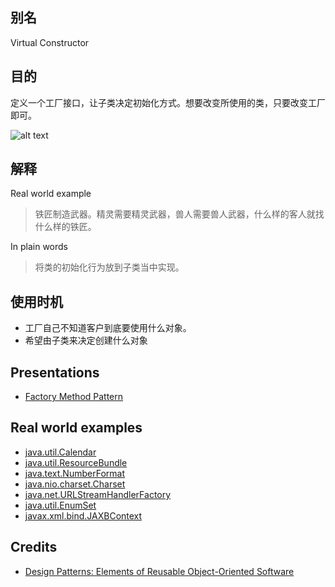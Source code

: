 ## 别名
Virtual Constructor

## 目的
定义一个工厂接口，让子类决定初始化方式。想要改变所使用的类，只要改变工厂即可。

![alt text](./etc/presentation.png "factory method")

## 解释
Real world example

> 铁匠制造武器。精灵需要精灵武器，兽人需要兽人武器，什么样的客人就找什么样的铁匠。

In plain words

> 将类的初始化行为放到子类当中实现。


## 使用时机

* 工厂自己不知道客户到底要使用什么对象。
* 希望由子类来决定创建什么对象

## Presentations

* [Factory Method Pattern](etc/presentation.png)

## Real world examples

* [java.util.Calendar](http://docs.oracle.com/javase/8/docs/api/java/util/Calendar.html#getInstance--)
* [java.util.ResourceBundle](http://docs.oracle.com/javase/8/docs/api/java/util/ResourceBundle.html#getBundle-java.lang.String-)
* [java.text.NumberFormat](http://docs.oracle.com/javase/8/docs/api/java/text/NumberFormat.html#getInstance--)
* [java.nio.charset.Charset](http://docs.oracle.com/javase/8/docs/api/java/nio/charset/Charset.html#forName-java.lang.String-)
* [java.net.URLStreamHandlerFactory](http://docs.oracle.com/javase/8/docs/api/java/net/URLStreamHandlerFactory.html#createURLStreamHandler-java.lang.String-)
* [java.util.EnumSet](https://docs.oracle.com/javase/8/docs/api/java/util/EnumSet.html#of-E-)
* [javax.xml.bind.JAXBContext](https://docs.oracle.com/javase/8/docs/api/javax/xml/bind/JAXBContext.html#createMarshaller--)

## Credits

* [Design Patterns: Elements of Reusable Object-Oriented Software](http://www.amazon.com/Design-Patterns-Elements-Reusable-Object-Oriented/dp/0201633612)
